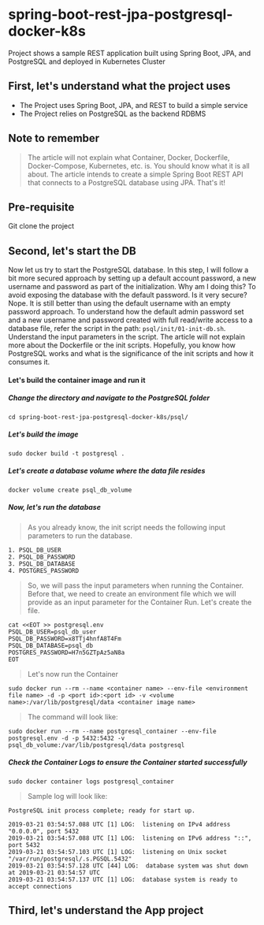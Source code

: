 # spring-boot-rest-jpa-postgresql-docker-k8s
Project shows a sample REST application built using Spring Boot, JPA, and PostgreSQL and deployed in Kubernetes Cluster

## First, let's understand what the project uses
* The Project uses Spring Boot, JPA, and REST to build a simple service
* The Project relies on PostgreSQL as the backend RDBMS

## Note to remember
> The article will not explain what Container, Docker, Dockerfile, Docker-Compose, Kubernetes, etc. is. You should know what it is all about. The article intends to create a simple Spring Boot REST API that connects to a PostgreSQL database using JPA. That's it!

## Pre-requisite
Git clone the project

## Second, let's start the DB
Now let us try to start the PostgreSQL database. In this step, I will follow a bit more secured approach by setting up a default account password, a new username and password as part of the initialization. Why am I doing this? To avoid exposing the database with the default password. Is it very secure? Nope. It is still better than using the default username with an empty password approach. To understand how the default admin password set and a new username and password created with full read/write access to a database file, refer the script in the path: `psql/init/01-init-db.sh`. Understand the input parameters in the script. The article will not explain more about the Dockerfile or the init scripts. Hopefully, you know how PostgreSQL works and what is the significance of the init scripts and how it consumes it.

#### Let's build the container image and run it
##### Change the directory and navigate to the PostgreSQL folder
```
cd spring-boot-rest-jpa-postgresql-docker-k8s/psql/
```

##### Let's build the image
```
sudo docker build -t postgresql .
```

##### Let's create a database volume where the data file resides
```
docker volume create psql_db_volume
```

##### Now, let's run the database
> As you already know, the init script needs the following input parameters to run the database. 
```
1. PSQL_DB_USER
2. PSQL_DB_PASSWORD
3. PSQL_DB_DATABASE
4. POSTGRES_PASSWORD
```
> So, we will pass the input parameters when running the Container. Before that, we need to create an environment file which we will provide as an input parameter for the Container Run. Let's create the file.

```
cat <<EOT >> postgresql.env
PSQL_DB_USER=psql_db_user
PSQL_DB_PASSWORD=x8TTj4hnfA8T4Fm
PSQL_DB_DATABASE=psql_db
POSTGRES_PASSWORD=H7n5GZTpAz5aN8a
EOT
```

> Let's now run the Container
```
sudo docker run --rm --name <container name> --env-file <environment file name> -d -p <port id>:<port id> -v <volume name>:/var/lib/postgresql/data <container image name>
```
> The command will look like:
```
sudo docker run --rm --name postgresql_container --env-file postgresql.env -d -p 5432:5432 -v psql_db_volume:/var/lib/postgresql/data postgresql
```

##### Check the Container Logs to ensure the Container started successfully
```
sudo docker container logs postgresql_container
```

> Sample log will look like:
```
PostgreSQL init process complete; ready for start up.

2019-03-21 03:54:57.088 UTC [1] LOG:  listening on IPv4 address "0.0.0.0", port 5432
2019-03-21 03:54:57.088 UTC [1] LOG:  listening on IPv6 address "::", port 5432
2019-03-21 03:54:57.103 UTC [1] LOG:  listening on Unix socket "/var/run/postgresql/.s.PGSQL.5432"
2019-03-21 03:54:57.128 UTC [44] LOG:  database system was shut down at 2019-03-21 03:54:57 UTC
2019-03-21 03:54:57.137 UTC [1] LOG:  database system is ready to accept connections
```

## Third, let's understand the App project
